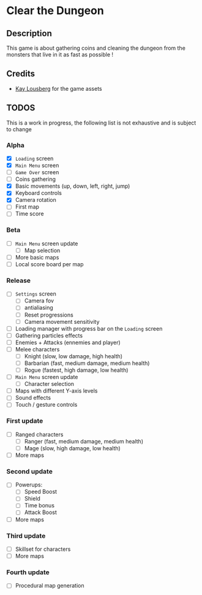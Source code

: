 # Clear the Dungeon

## Description
This game is about gathering coins and cleaning the dungeon from the monsters that live in it as fast as possible !

## Credits
- [Kay Lousberg](https://kaylousberg.itch.io/) for the game assets

## TODOS
This is a work in progress, the following list is not exhaustive and is subject to change

### Alpha
- [x] `Loading` screen
- [x] `Main Menu` screen
- [ ] `Game Over` screen
- [ ] Coins gathering
- [x] Basic movements (up, down, left, right, jump)
- [x] Keyboard controls
- [x] Camera rotation
- [ ] First map
- [ ] Time score

### Beta
- [ ] `Main Menu` screen update
  - [ ] Map selection
- [ ] More basic maps
- [ ] Local score board per map

### Release
- [ ] `Settings` screen
  - [ ] Camera fov
  - [ ] antialiasing
  - [ ] Reset progressions
  - [ ] Camera movement sensitivity
- [ ] Loading manager with progress bar on the `Loading` screen
- [ ] Gathering particles effects
- [ ] Enemies + Attacks (ennemies and player)
- [ ] Melee characters
  - [ ] Knight (slow, low damage, high health)
  - [ ] Barbarian (fast, medium damage, medium health)
  - [ ] Rogue (fastest, high damage, low health)
- [ ] `Main Menu` screen update
  - [ ] Character selection
- [ ] Maps with different Y-axis levels
- [ ] Sound effects
- [ ] Touch / gesture controls

### First update
- [ ] Ranged characters
  - [ ] Ranger (fast, medium damage, medium health)
  - [ ] Mage (slow, high damage, low health)
- [ ] More maps

### Second update
- [ ] Powerups:
  - [ ] Speed Boost
  - [ ] Shield
  - [ ] Time bonus
  - [ ] Attack Boost
- [ ] More maps

### Third update
- [ ] Skillset for characters
- [ ] More maps

### Fourth update
- [ ] Procedural map generation

